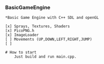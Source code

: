 ### BasicGameEngine
    *Basic Game Engine with C++ SDL and openGL
    
    [x] Sprays, Textures, Shaders
    [x] PicoPNG.h
    [x] ImageLoader
    [ ] Movements (UP,DOWN,LEFT,RIGHT,JUMP)
    [ ] 
    
    # How to start
        Just build and run main.cpp.
